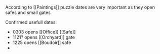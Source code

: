 According to [[Paintings]] puzzle dates are very important as they open safes and small gates

Confirmed usefull dates:
- 0303 opens [[Office]] [[Safe]]
- 1121? opens [[Orchyard]] gate
- 1225 opens [[Boudoir]] safe
- 
